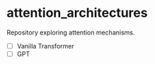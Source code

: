 # attention_architectures

Repository exploring attention mechanisms.

- [ ] Vanilla Transformer
- [ ] GPT
